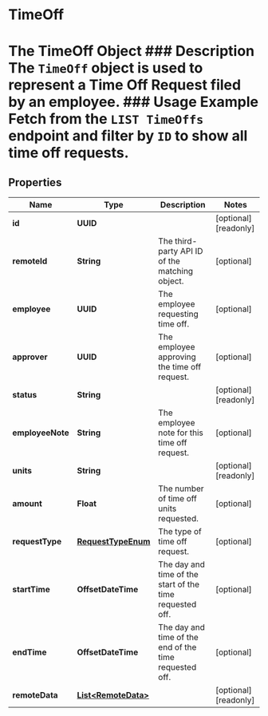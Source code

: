 

# TimeOff

# The TimeOff Object ### Description The `TimeOff` object is used to represent a Time Off Request filed by an employee.  ### Usage Example Fetch from the `LIST TimeOffs` endpoint and filter by `ID` to show all time off requests.

## Properties

Name | Type | Description | Notes
------------ | ------------- | ------------- | -------------
**id** | **UUID** |  |  [optional] [readonly]
**remoteId** | **String** | The third-party API ID of the matching object. |  [optional]
**employee** | **UUID** | The employee requesting time off. |  [optional]
**approver** | **UUID** | The employee approving the time off request. |  [optional]
**status** | **String** |  |  [optional] [readonly]
**employeeNote** | **String** | The employee note for this time off request. |  [optional]
**units** | **String** |  |  [optional] [readonly]
**amount** | **Float** | The number of time off units requested. |  [optional]
**requestType** | [**RequestTypeEnum**](RequestTypeEnum.md) | The type of time off request. |  [optional]
**startTime** | **OffsetDateTime** | The day and time of the start of the time requested off. |  [optional]
**endTime** | **OffsetDateTime** | The day and time of the end of the time requested off. |  [optional]
**remoteData** | [**List&lt;RemoteData&gt;**](RemoteData.md) |  |  [optional] [readonly]



